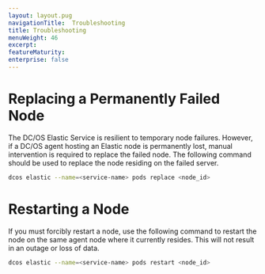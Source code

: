 ```yaml
---
layout: layout.pug
navigationTitle:  Troubleshooting
title: Troubleshooting
menuWeight: 46
excerpt:
featureMaturity:
enterprise: false
---
```


<!-- This source repo for this topic is https://github.com/dcos-commons/frameworks/elastic -->


# Replacing a Permanently Failed Node
The DC/OS Elastic Service is resilient to temporary node failures. However, if a DC/OS agent hosting an Elastic node is permanently lost, manual intervention is required to replace the failed node. The following command should be used to replace the node residing on the failed server.

```bash
dcos elastic --name=<service-name> pods replace <node_id>
```

# Restarting a Node
If you must forcibly restart a node, use the following command to restart the node on the same agent node where it currently resides. This will not result in an outage or loss of data.

```bash
dcos elastic --name=<service-name> pods restart <node_id>
```
